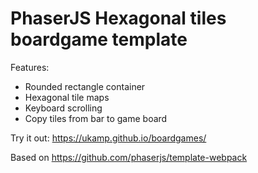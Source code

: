 # PhaserJS Hexagonal tiles boardgame template

Features:
- Rounded rectangle container
- Hexagonal tile maps
- Keyboard scrolling
- Copy tiles from bar to game board
  

Try it out: https://ukamp.github.io/boardgames/

Based on https://github.com/phaserjs/template-webpack

